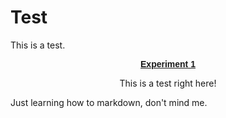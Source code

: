 # Test
This is a test.


<p align="center"><font face="Arial">
							<a href="visual.htm"><span style="font-weight: 700">
							Experiment 1</span></a></font></p>
              
<!--- is this actually a comment ? --->

<center>This is a test right here!</center>

Just learning how to markdown, don't mind me.

